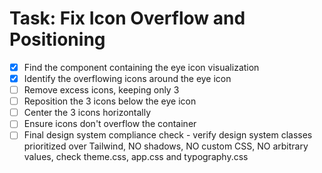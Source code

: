 # Task: Fix Icon Overflow and Positioning

- [x] Find the component containing the eye icon visualization
- [x] Identify the overflowing icons around the eye icon
- [ ] Remove excess icons, keeping only 3
- [ ] Reposition the 3 icons below the eye icon
- [ ] Center the 3 icons horizontally
- [ ] Ensure icons don't overflow the container
- [ ] Final design system compliance check - verify design system classes prioritized over Tailwind, NO shadows, NO custom CSS, NO arbitrary values, check theme.css, app.css and typography.css
